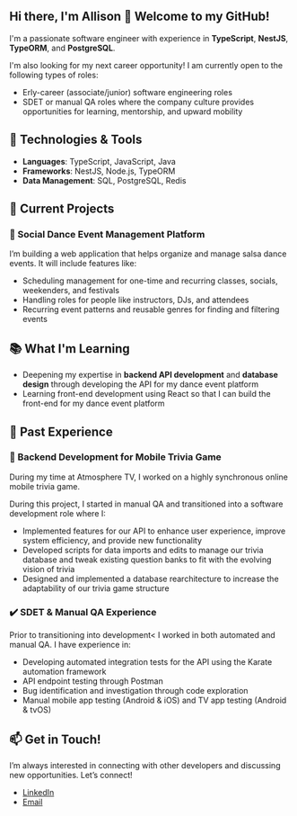 ## Hi there, I'm Allison 👋 Welcome to my GitHub!

I'm a passionate software engineer with experience in **TypeScript**, **NestJS**, **TypeORM**, and **PostgreSQL**. 

I'm also looking for my next career opportunity! I am currently open to the following types of roles:
- Erly-career (associate/junior) software engineering roles
- SDET or manual QA roles where the company culture provides opportunities for learning, mentorship, and upward mobility

## 🔧 Technologies & Tools
- **Languages**: TypeScript, JavaScript, Java
- **Frameworks**: NestJS, Node.js, TypeORM
- **Data Management**: SQL, PostgreSQL, Redis

## 🌱 Current Projects
### 💃 Social Dance Event Management Platform
I’m building a web application that helps organize and manage salsa dance events. It will include features like:
- Scheduling management for one-time and recurring classes, socials, weekenders, and festivals
- Handling roles for people like instructors, DJs, and attendees
- Recurring event patterns and reusable genres for finding and filtering events

## 📚 What I'm Learning
- Deepening my expertise in **backend API development** and **database design** through developing the API for my dance event platform
- Learning front-end development using React so that I can build the front-end for my dance event platform

## 💼 Past Experience
### 📱 Backend Development for Mobile Trivia Game
During my time at Atmosphere TV, I worked on a highly synchronous online mobile trivia game.

During this project, I started in manual QA and transitioned into a software development role where I:
- Implemented features for our API to enhance user experience, improve system efficiency, and provide new functionality
- Developed scripts for data imports and edits to manage our trivia database and tweak existing question banks to fit with the evolving vision of trivia
- Designed and implemented a database rearchitecture to increase the adaptability of our trivia game structure  

### ✔️ SDET & Manual QA Experience
Prior to transitioning into development< I worked in both automated and manual QA. I have experience in:
- Developing automated integration tests for the API using the Karate automation framework
- API endpoint testing through Postman
- Bug identification and investigation through code exploration
- Manual mobile app testing (Android & iOS) and TV app testing (Android & tvOS)

## 📫 Get in Touch!
I’m always interested in connecting with other developers and discussing new opportunities. Let’s connect!
- [LinkedIn](https://linkedin.com/in/allisoncrenshaw)  
- [Email](mailto:allisonecrenshaw@gmail.com)  

<!--
**allisonecrenshaw/allisonecrenshaw** is a ✨ _special_ ✨ repository because its `README.md` (this file) appears on your GitHub profile.

Here are some ideas to get you started:

- 🔭 I’m currently working on ...
- 🌱 I’m currently learning ...
- 👯 I’m looking to collaborate on ...
- 🤔 I’m looking for help with ...
- 💬 Ask me about ...
- 📫 How to reach me: ...
- 😄 Pronouns: ...
- ⚡ Fun fact: ...
-->
